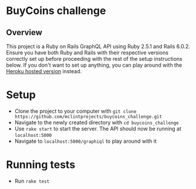 # BuyCoins challenge

## Overview
This project is a Ruby on Rails GraphQL API using Ruby 2.5.1 and Rails 6.0.2. Ensure you have both Ruby and Rails with their respective versions correctly set up before proceeding with the rest of the setup instructions below. If you don't want to set up anything, you can play around with the [Heroku hosted version](https://mc-bycn.herokuapp.com/graphiql) instead.

# Setup
- Clone the project to your computer with `git clone https://github.com/mclintprojects/buycoins_challenge.git`
- Navigate to the newly created directory with `cd buycoins_challenge`
- Use `rake start` to start the server. The API should now be running at `localhost:5000`
- Navigate to `localhost:5000/graphiql` to play around with it

# Running tests
- Run `rake test`